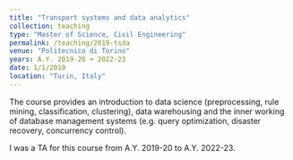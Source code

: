 ```yaml
---
title: "Transport systems and data analytics"
collection: teaching
type: "Master of Science, Civil Engineering"
permalink: /teaching/2019-tsda
venue: "Politecnico di Torino"
years: A.Y. 2019-20 ➡️ 2022-23
date: 1/1/2019
location: "Turin, Italy"
---
```

The course provides an introduction to data science (preprocessing, rule mining, classification, clustering), data warehousing and the inner working of database management systems (e.g. query optimization, disaster recovery, concurrency control). 

I was a TA for this course from A.Y. 2019-20 to A.Y. 2022-23. 